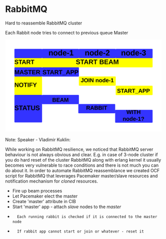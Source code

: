# RabbitMQ

Hard to reassemble RabbitMQ cluster

Each Rabbit node tries to connect to previous queue Master

![rabbit_ocf](images/rabbit_ocf.png)

Note: Speaker - Vladimir Kuklin:

While working on RabbitMQ resilience, we noticed that RabbitMQ server behaviour is not always obvious and clear. E.g. in case of 3-node cluster if you do hard reset of the cluster RabbitMQ along with erlang kernel it usually becomes very vulnerable to race conditions and there is not much you can do about it. 
In order to automate RabbitMQ reassemblance we created OCF script for RabbitMQ that leverages Pacemaker master/slave resources and notification mechanism for *cloned* resources.

-	Fire up beam processes
-	Let Pacemaker elect the master
-	Create 'master' attribute in CIB
-	Start 'master' app - attach *slave* nodes to the *master*
-       Each running rabbit is checked if it is connected to the master node
-       If rabbit app cannot start or join or whatever - reset it
